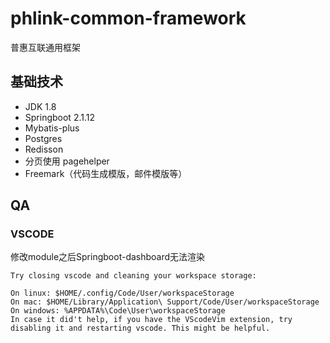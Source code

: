 # phlink-common-framework
普惠互联通用框架

## 基础技术
- JDK 1.8
- Springboot 2.1.12
- Mybatis-plus
- Postgres
- Redisson
- 分页使用 pagehelper
- Freemark（代码生成模版，邮件模版等）

## QA
### VSCODE
修改module之后Springboot-dashboard无法渲染
```
Try closing vscode and cleaning your workspace storage:

On linux: $HOME/.config/Code/User/workspaceStorage
On mac: $HOME/Library/Application\ Support/Code/User/workspaceStorage
On windows: %APPDATA%\Code\User\workspaceStorage
In case it did't help, if you have the VScodeVim extension, try disabling it and restarting vscode. This might be helpful.

```
